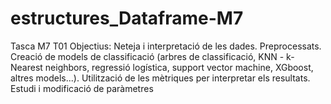 # estructures_Dataframe-M7
Tasca M7 T01 Objectius:  Neteja i interpretació de les dades. Preprocessats. Creació de models de classificació (arbres de classificació, KNN - k-Nearest neighbors, regressió logística, support vector machine, XGboost, altres models...). Utilització de les mètriques per interpretar els resultats. Estudi i modificació de paràmetres
